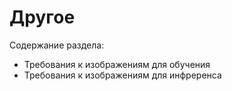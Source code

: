 # Другое

Содержание раздела:
* Требования к изображениям для обучения
* Требования к изображениям для инфреренса
